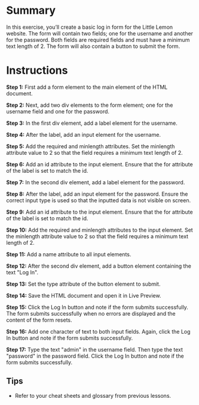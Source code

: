 # Summary

In this exercise, you’ll create a basic log in form for the Little Lemon website. The form will contain two fields; one for the username and another for the password. Both fields are required fields and must have a minimum text length of 2. The form will also contain a button to submit the form.

# Instructions

**Step 1:** First add a form element to the main element of the HTML document.

**Step 2:** Next, add two div elements to the form element; one for the username field and one for the password.

**Step 3:** In the first div element, add a label element for the username.

**Step 4:** After the label, add an input element for the username.

**Step 5:** Add the required and minlength attributes. Set the minlength attribute value to 2 so that the field requires a minimum text length of 2.

**Step 6:** Add an id attribute to the input element. Ensure that the for attribute of the label is set to match the id.

**Step 7:** In the second div element, add a label element for the password.

**Step 8:** After the label, add an input element for the password. Ensure the correct input type is used so that the inputted data is not visible on screen.

**Step 9:** Add an id attribute to the input element. Ensure that the for attribute of the label is set to match the id.

**Step 10:** Add the required and minlength attributes to the input element. Set the minlength attribute value to 2 so that the field requires a minimum text length of 2.

**Step 11:** Add a name attribute to all input elements.

**Step 12:** After the second div element, add a button element containing the text "Log In".

**Step 13:** Set the type attribute of the button element to submit.

**Step 14:** Save the HTML document and open it in Live Preview.

**Step 15:** Click the Log In button and note if the form submits successfully. The form submits successfully when no errors are displayed and the content of the form resets.

**Step 16:** Add one character of text to both input fields. Again, click the Log In button and note if the form submits successfully.

**Step 17:** Type the text "admin" in the username field. Then type the text "password" in the password field. Click the Log In button and note if the form submits successfully.


## Tips

 * Refer to your cheat sheets and glossary from previous lessons.
